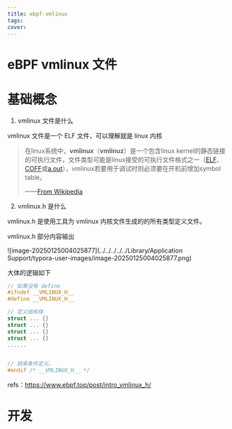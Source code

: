 ```yaml
---
title: ebpf-vmlinux
tags:
cover:
---
```




# eBPF vmlinux 文件







# 基础概念

1. vmlinux 文件是什么

vmlinux 文件是一个 ELF 文件，可以理解就是 linux 内核

> 在linux系统中，**vmlinux**（**vmlinuz**）是一个包含linux kernel的静态链接的可执行文件，文件类型可能是linux接受的可执行文件格式之一（[ELF](https://zh.wikipedia.org/wiki/可執行與可鏈接格式)、[COFF](https://zh.wikipedia.org/wiki/COFF)或[a.out](https://zh.wikipedia.org/wiki/A.out)），vmlinux若要用于调试时则必须要在开机前增加symbol table。
>
> ——[From Wikipedia](https://zh.wikipedia.org/wiki/Vmlinux)

2. vmlinux.h 是什么

vmlinux.h 是使用工具为 vmlinux 内核文件生成的的所有类型定义文件。

vmlinux.h 部分内容输出

![image-20250125004025877](../../../../../Library/Application Support/typora-user-images/image-20250125004025877.png)

大体的逻辑如下

```c
// 如果没有 define
#ifndef __VMLINUX_H__
#define __VMLINUX_H__

// 定义结构体
struct ... {}
struct ... {}
struct ... {}
struct ... {}
......


// 结束条件定义。  
#endif /* __VMLINUX_H__ */
```





refs：https://www.ebpf.top/post/intro_vmlinux_h/



# 开发
























